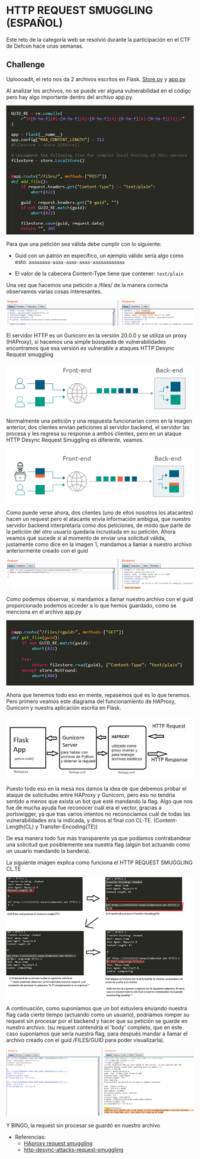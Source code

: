 
# HTTP REQUEST SMUGGLING (ESPAÑOL)


Este reto de la categoría web se resolvió durante la participación en el CTF de Defcon hace unas semanas.


## Challenge


Uploooadit, el reto nos da 2 archivos escritos en Flask. [Store.py](https://drive.google.com/file/d/1Z_vWaLantTPysMckqwYrHkg1X6TzK8tb/view?usp=sharing) y [app.py](https://drive.google.com/file/d/1yMgQwd9WVGNqVnu9_UkV-0C2c5T4kXjh/view?usp=sharing)


Al analizar los archivos, no se puede ver alguna vulnerabilidad en el código pero hay algo importante dentro del archivo app.py.


![request smuggling](1.PNG)


Para que una petición sea válida debe cumplir con lo siguiente:

* Guid con un patrón en específico, un ejemplo válido sería algo como esto:
`aaaaaaaa-aaaa-aaaa-aaaa-aaaaaaaaaaaa`

* El valor de la cabecera Content-Type tiene que contener:
`text/plain`


Una vez que hacemos una petición a /files/  de la manera correcta observamos varias cosas interesantes.


![request smuggling 2](2.png)


El servidor HTTP es un Gunicorn en la versión 20.0.0 y se utiliza un proxy (HAProxy), si hacemos una simple búsqueda de vulnerabilidades encontramos que esa versión es vulnerable a ataques HTTP Desync Request smuggling


![request smuggling 3](3.PNG)


Normalmente una petición y una respuesta funcionarían como en la imagen anterior, dos clientes envían peticiones al servidor backend, el servidor las procesa y les regresa su response a ambos clientes, pero en un ataque HTTP Desync Request Smuggling es diferente, veamos.


![request smuggling 4](4.PNG)


Como puede verse ahora, dos clientes (uno de ellos nosotros los atacantes) hacen un request pero el atacante envía información ambigua, que nuestro servidor backend interpretaría como dos peticiones, de modo que parte de la petición del otro usuario quedaría incrustada en su petición.
Ahora veamos qué sucede si al momento de enviar una solicitud válida, justamente como dice en la imagen 1,  mandamos a llamar a nuestro archivo anteriormente creado con el guid 


![request smuggling 5](5.png)


Como podemos observar, si mandamos a llamar nuestro archivo con el guid proporcionado podemos acceder a lo que hemos guardado, como se menciona en el archivo app.py


![request smuggling 6](6.PNG)


Ahora que tenemos todo eso en mente, repasemos qué es lo que tenemos. Pero primero veamos este diagrama del funcionamiento de HAProxy, Gunicorn y nuestra aplicación escrita en Flask.


![request smuggling 7](7.jpeg)


Puesto todo eso en la mesa nos damos la idea de que debemos probar el ataque de solicitudes entre HAProxy y Gunicorn, pero eso no tendría sentido a menos que  exista un bot que esté mandando la flag. Algo que nos fue de mucha ayuda fue reconocer cuál era el vector, gracias a portswigger, ya que tras varios intentos no reconocíamos cuál de todas las vulnerabilidades era la indicada, y dimos al final con CL-TE. (Content-Length(CL) y Transfer-Encoding(TE))

De esa manera todo fue más transparente ya que podíamos contrabandear una solicitud que posiblemente sea nuestra flag (algún bot actuando como un usuario mandando la bandera).

La siguiente imagen explica como funciona el HTTP REQUEST SMUGGLING CL.TE


![request smuggling 9](9.png)


A continuación, como suponíamos que un bot estuviera enviando nuestra flag cada cierto tiempo (actuando como un usuario), podríamos romper su request sin procesar por el backend y hacer que su petición se guarde en nuestro archivo.
(su request contendría el 'body' completo, que en este caso suponíamos que sería nuestra flag, para después mandar a llamar el archivo creado con el guid /FILES/GUID para poder visualizarla).


![request smuggling 12](12.png)

  Y BINGO, la request sin procesar se guardó en nuestro archivo
  
  * Referencias: 
    * [HAproxy request smuggling](https://nathandavison.com/blog/haproxy-http-request-smuggling)
    * [http-desync-attacks-request-smuggling](https://portswigger.net/research/http-desync-attacks-request-smuggling-reborn)


